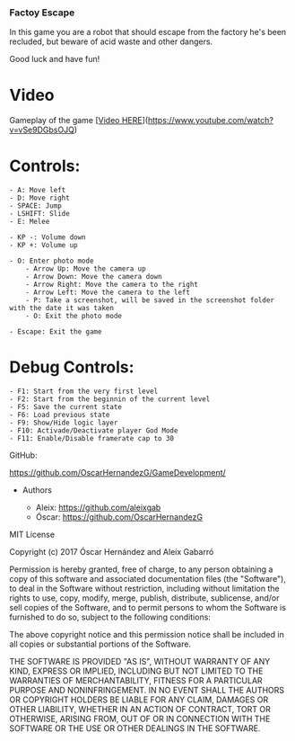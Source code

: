 ﻿### Factoy Escape

In this game you are a robot that should escape from the factory he's been recluded,
but beware of acid waste and other dangers.


Good luck and have fun!


# Video
Gameplay of the game
[[Video HERE](https://img.youtube.com/vi/v=vSe9DGbsOJQ.jpg)](https://www.youtube.com/watch?v=vSe9DGbsOJQ)

# Controls:

 	- A: Move left
	- D: Move right
	- SPACE: Jump
	- LSHIFT: Slide
	- E: Melee

	- KP -: Volume down
	- KP +: Volume up
	
	- O: Enter photo mode
		- Arrow Up: Move the camera up
		- Arrow Down: Move the camera down
		- Arrow Right: Move the camera to the right
		- Arrow Left: Move the camera to the left
		- P: Take a screenshot, will be saved in the screenshot folder with the date it was taken 
		- O: Exit the photo mode

	- Escape: Exit the game
	
	
# Debug Controls:
	
	- F1: Start from the very first level
	- F2: Start from the beginnin of the current level
	- F5: Save the current state
	- F6: Load previous state
	- F9: Show/Hide logic layer
	- F10: Activade/Deactivate player God Mode
	- F11: Enable/Disable framerate cap to 30


GitHub:

https://github.com/OscarHernandezG/GameDevelopment/

  - Authors
 
	- Aleix: https://github.com/aleixgab
	- Óscar: https://github.com/OscarHernandezG

MIT License

Copyright (c) 2017 Óscar Hernández and Aleix Gabarró

Permission is hereby granted, free of charge, to any person obtaining a copy
of this software and associated documentation files (the "Software"), to deal
in the Software without restriction, including without limitation the rights
to use, copy, modify, merge, publish, distribute, sublicense, and/or sell
copies of the Software, and to permit persons to whom the Software is
furnished to do so, subject to the following conditions:

The above copyright notice and this permission notice shall be included in all
copies or substantial portions of the Software.

THE SOFTWARE IS PROVIDED "AS IS", WITHOUT WARRANTY OF ANY KIND, EXPRESS OR
IMPLIED, INCLUDING BUT NOT LIMITED TO THE WARRANTIES OF MERCHANTABILITY,
FITNESS FOR A PARTICULAR PURPOSE AND NONINFRINGEMENT. IN NO EVENT SHALL THE
AUTHORS OR COPYRIGHT HOLDERS BE LIABLE FOR ANY CLAIM, DAMAGES OR OTHER
LIABILITY, WHETHER IN AN ACTION OF CONTRACT, TORT OR OTHERWISE, ARISING FROM,
OUT OF OR IN CONNECTION WITH THE SOFTWARE OR THE USE OR OTHER DEALINGS IN THE
SOFTWARE.
